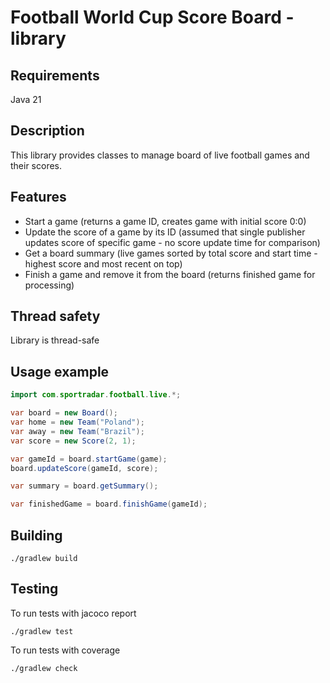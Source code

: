 # Football World Cup Score Board - library

## Requirements

Java 21

## Description

This library provides classes to manage board of live football games and their scores.

## Features

- Start a game (returns a game ID, creates game with initial score 0:0)
- Update the score of a game by its ID (assumed that single publisher updates score of specific game - no score update
  time for comparison)
- Get a board summary (live games sorted by total score and start time - highest score and most recent on top)
- Finish a game and remove it from the board (returns finished game for processing)

## Thread safety

Library is thread-safe

## Usage example

```java
import com.sportradar.football.live.*;

var board = new Board();
var home = new Team("Poland");
var away = new Team("Brazil");
var score = new Score(2, 1);

var gameId = board.startGame(game);
board.updateScore(gameId, score);

var summary = board.getSummary();

var finishedGame = board.finishGame(gameId);
```

## Building

```
./gradlew build
```

## Testing

To run tests with jacoco report

```
./gradlew test
```

To run tests with coverage

```
./gradlew check
```